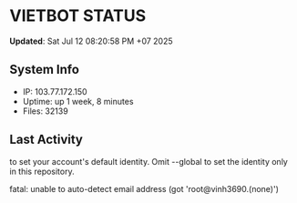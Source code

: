 # VIETBOT STATUS
**Updated**: Sat Jul 12 08:20:58 PM +07 2025

## System Info
- IP: 103.77.172.150
- Uptime: up 1 week, 8 minutes
- Files: 32139

## Last Activity

to set your account's default identity.
Omit --global to set the identity only in this repository.

fatal: unable to auto-detect email address (got 'root@vinh3690.(none)')
